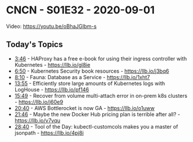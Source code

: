 # CNCN - S01E32 - 2020-09-01

Video: https://youtu.be/oBhaJGIbm-s

## Today's Topics

- [3:46](https://www.youtube.com/watch?v=oBhaJGIbm-s&t=226) - HAProxy has a free e-book for using their ingress controller with Kubernetes - https://llb.io/gl8ie
- [6:50](https://www.youtube.com/watch?v=oBhaJGIbm-s&t=410) - Kubernetes Security book resources - https://llb.io/j3bq6
- [8:10](https://www.youtube.com/watch?v=oBhaJGIbm-s&t=490) - Fauna: Database as a Service - https://llb.io/1xht7
- [13:55](https://www.youtube.com/watch?v=oBhaJGIbm-s&t=835) - Efficiently store large amounts of Kubernetes logs with LogHouse - https://llb.io/pf146
- [15:49](https://www.youtube.com/watch?v=oBhaJGIbm-s&t=949) - Recover from volume multi-attach error in on-prem k8s clusters - https://llb.io/j60e9
- [20:40](https://www.youtube.com/watch?v=oBhaJGIbm-s&t=1240) - AWS Bottlerocket is now GA - https://llb.io/o1uww
- [21:46](https://www.youtube.com/watch?v=oBhaJGIbm-s&t=1306) - Maybe the new Docker Hub pricing plan is terrible after all? - https://llb.io/v7vqu
- [28:40](https://www.youtube.com/watch?v=oBhaJGIbm-s&t=1720) - Tool of the Day: kubectl-customcols makes you a master of jsonpath - https://llb.io/4pj8i
